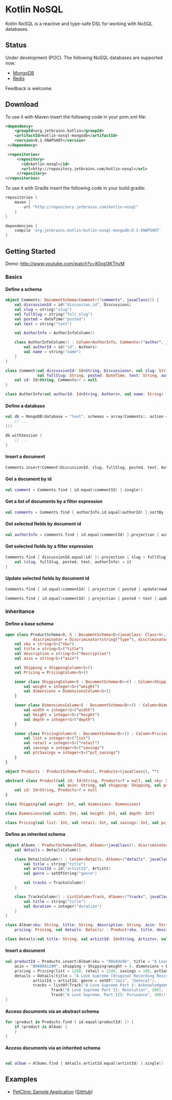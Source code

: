 # Kotlin NoSQL

Kotlin NoSQL is a reactive and type-safe DSL for working with NoSQL databases.

## Status

Under development (POC). The following NoSQL databases are supported now:

- [MongoDB](https://www.mongodb.org/)
- [Redis](https://http://redis.io//)

Feedback is welcome.

## Download

To use it with Maven insert the following code in your pom.xml file:

```xml
<dependency>
    <groupId>org.jetbrains.kotlin</groupId>
    <artifactId>kotlin-nosql-mongodb</artifactId>
    <version>0.1-SNAPSHOT</version>
 </dependency>

 <repositories>
     <repository>
       <id>kotlin-nosql</id>
       <url>http://repository.jetbrains.com/kotlin-nosql</url>
     </repository>
</repositories>
```

To use it with Gradle insert the following code in your build.gradle:

```groovy
repositories {
    maven {
        url "http://repository.jetbrains.com/kotlin-nosql"
    }
}

dependencies {
    compile 'org.jetbrains.kotlin:kotlin-nosql-mongodb:0.1-SNAPSHOT'
}
```

## Getting Started

Demo: http://www.youtube.com/watch?v=80xgl3KThvM

### Basics

#### Define a schema

```kotlin
object Comments: DocumentSchema<Comment>("comments", javaClass()) {
    val discussionId = id("discussion_id", Discussions)
    val slug = string("slug")
    val fullSlug = string("full_slug")
    val posted = dateTime("posted")
    val text = string("text")

    val AuthorInfo = AuthorInfoColumn()

    class AuthorInfoColumn() : Column<AuthorInfo, Comments>("author", javaClass()) {
        val authorId = id("id", Authors)
        val name = string("name")
    }
}

class Comment(val discussionId: Id<String, Discussions>, val slug: String,
              val fullSlug: String, posted: DateTime, text: String, authorInfo: AuthorInfo) {
    val id: Id<String, Comments>? = null
}

class AuthorInfo(val authorId: Id<String, Authors>, val name: String)
```

#### Define a database

```kotlin
val db = MongoDB(database = "test", schemas = array(Comments), action = CreateDrop(onCreate = {
    // ...
}))

db.withSession {
    // ...
}
```

#### Insert a document

```kotlin
Comments.insert(Comment(DiscussionId, slug, fullSlug, posted, text, AuthorInfo(author.id, author.name)))
```

#### Get a document by id

```kotlin
val comment = Comments.find { id.equal(commentId) }.single()
```

#### Get a list of documents by a filter expression

```kotlin
val comments = Comments.find { authorInfo.id.equal(authorId) }.sortBy { posted }.skip(10).take(5).toList()
```

#### Get selected fields by document id

```kotlin
val authorInfo = Comments.find { id.equal(commentId) }.projection { authorInfo }.single()
```

#### Get selected fields by a filter expression

```kotlin
Comments.find { discussionId.equal(id) }).projection { slug + fullSlug + posted + text + authorInfo }.forEach {
    val (slug, fullSlug, posted, text, authorInfo) = it
}
```

#### Update selected fields by document id

```kotlin
Comments.find { id.equal(commentId) }.projection { posted }.update(newDate)
```

```kotlin
Comments.find { id.equal(commentId) }.projection { posted + text }.update(newDate, newText)
```

### Inheritance

#### Define a base schema

```kotlin
open class ProductSchema<D, S : DocumentSchema<D>(javaClass: Class<V>, discriminator: String) : DocumentSchema<V>("products",
            discriminator = Discriminator(string("type"), discriminator)) {
    val sku = string<S>("sku")
    val title = string<S>("title")
    val description = string<S>("description")
    val asin = string<S>("asin")

    val Shipping = ShippingColumn<S>()
    val Pricing = PricingColumn<S>()

    inner class ShippingColumn<S : DocumentSchema<D>>() : Column<Shipping, S>("shipping", javaClass()) {
        val weight = integer<S>("weight")
        val dimensions = DimensionsColumn<S>()
    }

    inner class DimensionsColumn<S : DocumentSchema<D>>() : Column<Dimensions, S>("dimensions", javaClass()) {
        val width = integer<S>("width")
        val height = integer<S>("height")
        val depth = integer<S>("depth")
    }

    inner class PricingColumn<S : DocumentSchema<D>>() : Column<Pricing, S>("pricing", javaClass()) {
        val list = integer<S>("list")
        val retail = integer<S>("retail")
        val savings = integer<S>("savings")
        val ptcSavings = integer<S>("pct_savings")
    }
}

object Products : ProductSchema<Product, Products>(javaClass(), "")

abstract class Product(val id: Id<String, Products>? = null, val sku: String, val title: String, val description: String,
                       val asin: String, val shipping: Shipping, val pricing: Pricing) {
    val id: Id<String, Products>? = null
}

class Shipping(val weight: Int, val dimensions: Dimensions)

class Dimensions(val width: Int, val height: Int, val depth: Int)

class Pricing(val list: Int, val retail: Int, val savings: Int, val pctSavings: Int)
```

#### Define an inherited schema

```kotlin
object Albums : ProductSchema<Album, Albums>(javaClass(), discriminator = "Audio Album") {
    val details = DetailsColumn()

    class DetailsColumn() : Column<Details, Albums>("details", javaClass()) {
        val title = string("title")
        val artistId = id("artistId", Artists)
        val genre = setOfString("genre")

        val tracks = TracksColumn()
    }

    class TracksColumn() : ListColumn<Track, Albums>("tracks", javaClass()) {
        val title = string("title")
        val duration = integer("duration")
    }
}

class Album(sku: String, title: String, description: String, asin: String, shipping: Shipping,
    pricing: Pricing, val details: Details) : Product(sku, title, description, asin, shipping, pricing)

class Details(val title: String, val artistId: Id<String, Artists>, val genre: Set<String>, val tracks: List<Track>)
```

#### Insert a document

```kotlin
val productId = Products.insert(Album(sku = "00e8da9b", title = "A Love Supreme", description = "by John Coltrane",
    asin = "B0000A118M", shipping = Shipping(weight = 6, dimensions = Dimensions(10, 10, 1)),
    pricing = Pricing(list = 1200, retail = 1100, savings = 100, pctSavings = 8),
    details = Details(title = "A Love Supreme [Original Recording Reissued]",
            artistId = artistId, genre = setOf("Jazz", "General"),
            tracks = listOf(Track("A Love Supreme Part I: Acknowledgement", 100),
                    Track("A Love Supreme Part II: Resolution", 200),
                    Track("A Love Supreme, Part III: Pursuance", 300)))))
}
```

#### Access documents via an abstract schema

```kotlin
for (product in Products.find { id.equal(productId) }) {
    if (product is Album) {
    }
}
```

#### Access documents via an inherited schema

```kotlin

val album = Albums.find { details.artistId.equal(artistId) }.single()
```

## Examples

- [PetClinic Sample Application](http://kotlin-nosql-mongodb-petclinic.herokuapp.com) ([GitHub](https://github.com/cheptsov/kotlin-nosql-mongodb-petclinic))
